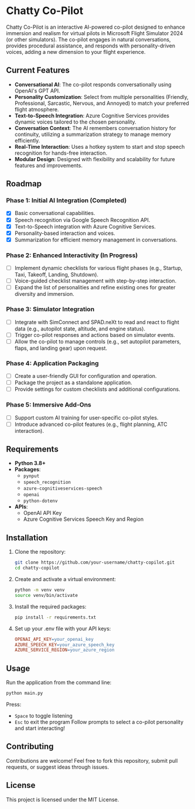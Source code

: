 # Chatty Co-Pilot

Chatty Co-Pilot is an interactive AI-powered co-pilot designed to enhance immersion and realism for virtual pilots in Microsoft Flight Simulator 2024 (or other simulators). The co-pilot engages in natural conversations, provides procedural assistance, and responds with personality-driven voices, adding a new dimension to your flight experience.

## Current Features
- **Conversational AI**: The co-pilot responds conversationally using OpenAI's GPT API.
- **Personality Customization**: Select from multiple personalities (Friendly, Professional, Sarcastic, Nervous, and Annoyed) to match your preferred flight atmosphere.
- **Text-to-Speech Integration**: Azure Cognitive Services provides dynamic voices tailored to the chosen personality.
- **Conversation Context**: The AI remembers conversation history for continuity, utilizing a summarization strategy to manage memory efficiently.
- **Real-Time Interaction**: Uses a hotkey system to start and stop speech recognition for hands-free interaction.
- **Modular Design**: Designed with flexibility and scalability for future features and improvements.

## Roadmap

### **Phase 1: Initial AI Integration (Completed)**
- [x] Basic conversational capabilities.
- [x] Speech recognition via Google Speech Recognition API.
- [x] Text-to-Speech integration with Azure Cognitive Services.
- [x] Personality-based interaction and voices.
- [x] Summarization for efficient memory management in conversations.

### **Phase 2: Enhanced Interactivity (In Progress)**
- [ ] Implement dynamic checklists for various flight phases (e.g., Startup, Taxi, Takeoff, Landing, Shutdown).
- [ ] Voice-guided checklist management with step-by-step interaction.
- [ ] Expand the list of personalities and refine existing ones for greater diversity and immersion.

### **Phase 3: Simulator Integration**
- [ ] Integrate with SimConnect and SPAD.neXt to read and react to flight data (e.g., autopilot state, altitude, and engine status).
- [ ] Trigger co-pilot responses and actions based on simulator events.
- [ ] Allow the co-pilot to manage controls (e.g., set autopilot parameters, flaps, and landing gear) upon request.

### **Phase 4: Application Packaging**
- [ ] Create a user-friendly GUI for configuration and operation.
- [ ] Package the project as a standalone application.
- [ ] Provide settings for custom checklists and additional configurations.

### **Phase 5: Immersive Add-Ons**
- [ ] Support custom AI training for user-specific co-pilot styles.
- [ ] Introduce advanced co-pilot features (e.g., flight planning, ATC interaction).

## Requirements
- **Python 3.8+**
- **Packages**:
  - `pynput`
  - `speech_recognition`
  - `azure-cognitiveservices-speech`
  - `openai`
  - `python-dotenv`
- **APIs**:
  - OpenAI API Key
  - Azure Cognitive Services Speech Key and Region

## Installation
1. Clone the repository:
   ```bash
   git clone https://github.com/your-username/chatty-copilot.git
   cd chatty-copilot
   ```
2. Create and activate a virtual environment:
    ```bash
    python -m venv venv
    source venv/bin/activate
   ```
3. Install the required packages:
    ```bash
    pip install -r requirements.txt
   ```
4. Set up your .env file with your API keys:
    ```makefile
    OPENAI_API_KEY=your_openai_key
    AZURE_SPEECH_KEY=your_azure_speech_key
    AZURE_SERVICE_REGION=your_azure_region
   ```
## Usage
Run the application from the command line:
  ```bash
  python main.py
  ```
Press:
- `Space` to toggle listening
- `Esc` to exit the program
Follow prompts to select a co-pilot personality and start interacting!

## Contributing
Contributions are welcome! Feel free to fork this repository, submit pull requests, or suggest ideas through issues.

## License
This project is licensed under the MIT License.
